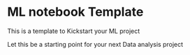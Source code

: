 # ML notebook Template

This is a template to Kickstart your ML project  

Let this be a starting point for your next Data analysis project